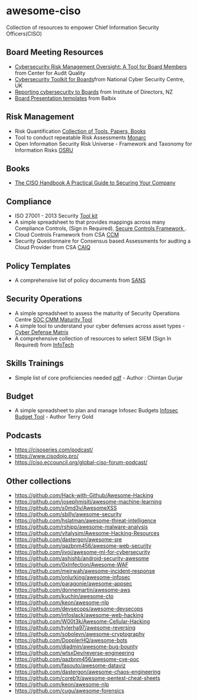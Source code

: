# awesome-ciso
Collection of resources to empower Chief Information Security Officers(CISO)

## Board Meeting Resources
- [Cybersecurity Risk Management Oversight: A Tool for Board Members](https://www.thecaq.org/cybersecurity-risk-management-oversight-tool-board-members/) from Center for Audit Quality
- [Cybersecurity Toolkit for Boards](https://www.ncsc.gov.uk/files/NCSC%20Cyber%20Security%20Toolkit%20for%20Boards.pdf)from National Cyber Security Centre, UK
- [Reporting cybersecurity to Boards](https://www.iod.org.nz/resources-and-insights/guides-and-resources/reporting-cybersecurity-to-boards/) from Institute of Directors, NZ
- [Board Presentation templates](https://www.balbix.com/blog/6-slides-every-ciso-should-use-in-their-board-presentation/) from Balbix

## Risk Management
- Risk Quantification [Collection of Tools, Papers, Books](https://github.com/veeral-patel/awesome-risk-quantification)
- Tool to conduct repeatable Risk Assessments [Monarc](https://www.monarc.lu/)
- Open Information Security Risk Universe - Framework and Taxonomy for Information Risks [OSRU](https://oisru.org/)

## Books
- [The CISO Handbook A Practical Guide to Securing Your Company](https://www.google.co.in/books/edition/The_CISO_Handbook/iEuBcUrv600C?hl=en)

## Compliance
- ISO 27001 - 2013 Security [Tool kit](https://www.iso27001security.com/html/toolkit.html) 
- A simple spreadsheet to that provides mappings across many Compliance Controls, (Sign in Required), [Secure Controls Framework ](https://www.securecontrolsframework.com/). 
- Cloud Controls Framework from CSA [CCM](https://cloudsecurityalliance.org/research/cloud-controls-matrix/)
- Security Questionnaire for Consensus based Assessments for audting a Cloud Provider from CSA [CAIQ](https://cloudsecurityalliance.org/artifacts/star-level-1-security-questionnaire-caiq-v4/)

## Policy Templates
- A comprehensive list of policy documents from [SANS](https://www.sans.org/information-security-policy/)

## Security Operations
- A simple spreadsheet to assess the maturity of Security Operations Centre [SOC CMM Maturity Tool](https://www.soc-cmm.com/downloads/latest/) 
- A simple tool to understand your cyber defenses across asset types - [Cyber Defense Matrix](https://cyberdefensematrix.com/)
- A comprehensive collection of resources to select SIEM (Sign In Required) from [InfoTech](https://www.infotech.com/research/ss/select-and-implement-a-siem-solution)

## Skills Trainings
- Simple list of core proficiencies needed [pdf](https://github.com/sashank/awesome-ciso/blob/main/CISO_Core_Proficiency.pdf) - Author : Chintan Gurjar

## Budget  
- A simple spreadsheet to plan and manage Infosec Budgets [Infosec Budget Tool](https://github.com/sashank/awesome-ciso/blob/main/InfoSecBudget_v1.0.2.xlsm) - Author Terry Gold

## Podcasts
- https://cisoseries.com/podcast/
- https://www.cisodojo.pro/
- https://ciso.eccouncil.org/global-ciso-forum-podcast/

## Other collections
- https://github.com/Hack-with-Github/Awesome-Hacking
- https://github.com/josephmisiti/awesome-machine-learning
- https://github.com/s0md3v/AwesomeXSS
- https://github.com/sbilly/awesome-security
- https://github.com/hslatman/awesome-threat-intelligence
- https://github.com/rshipp/awesome-malware-analysis
- https://github.com/vitalysim/Awesome-Hacking-Resources
- https://github.com/dastergon/awesome-sre
- https://github.com/qazbnm456/awesome-web-security
- https://github.com/jivoi/awesome-ml-for-cybersecurity
- https://github.com/ashishb/android-security-awesome
- https://github.com/0xInfection/Awesome-WAF
- https://github.com/meirwah/awesome-incident-response
- https://github.com/onlurking/awesome-infosec
- https://github.com/paragonie/awesome-appsec
- https://github.com/donnemartin/awesome-aws
- https://github.com/kuchin/awesome-cto
- https://github.com/keon/awesome-nlp
- https://github.com/devsecops/awesome-devsecops
- https://github.com/infoslack/awesome-web-hacking
- https://github.com/W00t3k/Awesome-Cellular-Hacking
- https://github.com/tylerha97/awesome-reversing
- https://github.com/sobolevn/awesome-cryptography
- https://github.com/DopplerHQ/awesome-bots
- https://github.com/djadmin/awesome-bug-bounty
- https://github.com/wtsxDev/reverse-engineering
- https://github.com/qazbnm456/awesome-cve-poc
- https://github.com/fasouto/awesome-dataviz
- https://github.com/dastergon/awesome-chaos-engineering
- https://github.com/coreb1t/awesome-pentest-cheat-sheets
- https://github.com/keon/awesome-nlp
- https://github.com/cugu/awesome-forensics
